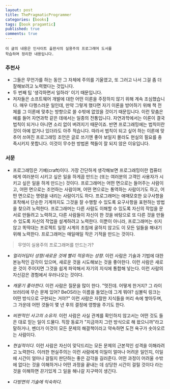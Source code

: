 ```yaml
---
layout: post
title: ThePragmaticProgrammer
categories: [books]
tags: [book pragamtic]
published: true
comments: true
---
```


```
이 글의 내용은 인사이트 출판사의 실용주의 프로그래머 도서를
학습하며 정리한 내용입니다.   
```

### 추천사
- 그들은 무언가를 하는 동안 그 자체에 주의를 기울였고, 또 그러고 나서 그걸 좀 더 잘해보려고 노력했다는 것입니다.
- 두 번째 팁 '생각하면서 일하라' 이기 때문입니다.
- 저자들은 소프트웨어 개발에 대한 어떤 이론을 주장하지 않기 위해 계속 조심했습니다.
  매우 다행스러운 일인데, 만약 그렇게 했다면 자기 이론을 방어하기 위해 책 전체를 그 이론에 맞추는 방향으로 쓸 수밖에 없었을 것이기 때문입니다.
  이런 맞춤은 예를 들어 자연과학 같은 데에서는 일종의 전통입니다.
  자연과학에서는 이론이 결국 법칙이 되거나 아니면 소리 없이 버려지기 때문이죠. 
  반면 프로그래밍에는 법칙이란 것이 아예 없거나 있더라도 아주 적습니다.
  따라서 법칙이 되고 싶어 하는 이론에 맞추어 쓰여진 프로그래밍 조언은 글로 쓰기엔 좋아 보일지 몰라도 현실의 필요를 충족시키지 못합니다.
  이것이 무수한 방법론 책들이 잘 되지 않은 이유입니다.

### 서문
- 프로그래밍은 기예(craft)이다. 
  가장 간단하게 생각해보면 프로그래밍이란 컴퓨터에게 여러분이 시키고 싶은 일을 하게끔 만드는 (또는 여러분의 고객인 사용자가 시키고 싶은 일을 하게 만드는) 것이다.
  프로그래머는 어떤 면으로는 들어주는 사람이고, 어떤 면으로는 조언하는 사람이며, 어떤 면으로는 통역하는 사람이기도 하고, 어떤 면으로는 명령을 내리는 사람이기도 하다.
  프로그래머는 애매모호한 요구사항을 포착해서 단순한 기계까지도 그것을 잘 수행할 수 있도록 요구사항을 표현하는 방법을 찾으려 노력한다.
  프로그래머는 다른 사람도 이해할 수 있도록 자신의 작업을 문서로 만들려고 노력하고, 다른 사람들이 자신이 한 것을 바탕으로 또 다른 것을 만들 수 있도록 자신의 작업을 설계하려고 노력한다.
  이뿐이 아니라, 프로그래머는 쉬지 않고 똑딱대는 프로젝트 일정 시계의 초침에 굴하지 않고도 이 모든 일들을 해내기 위해 노력한다.
  프로그래머는 매일매일 작은 기적을 만드는 것이다.
  
> 무엇이 실용주의 프로그래머를 만드는가?
- *얼리어답터 성향/새로운 것에 빨리 적응하는 성향.*
  이런 사람은 기술과 기법에 대한 본능적인 감각이 있으며, 새로운 것을 시도해보는 것을 좋아한다.
  이런 사람은 새로운 것이 주어지면 그것을 쉽게 파악해서 자기의 지식에 통합해 넣는다.
  이런 사람의 자신감은 경험에서 우러나오는 것이다.
  
- *캐묻기 좋아한다.*
  이런 사람은 질문을 많이 한다.
  "멋진데. 어떻게 한거지? 그 라이브러리에 무슨 문제 있어? BeOS라는 이름을 들었는데 그게 뭐야? 심볼릭 링크는 어떤 방식으로 구현되는 거야?"
  이런 사람은 자잘한 지식들을 머리 속에 쌓아두며, 그 가운데 어떤 것들이 몇 년 후의 결정에 영향을 주기도 한다.
  
- *비판적인 사고의 소유자.*
  이런 사람은 사실 관계를 확인하지 않고서는 어떤 것도 들은 대로 믿는 일이 드물다.
  직장 동료가 "지금까지 그런 방식으로 해 왔으니까"라고 말하거나, 벤더가 이것이 모든 문제의 해결책이라고 약속하면 도전 욕구가 솟아오르는 사람이다.
  
- *현실적이다.*
  이런 사람은 자신이 맞닥드리는 모든 문제의 근본적인 성격을 이해라려고 노력한다.
  이러한 현실주의는 이런 사람에게 이일이 얼마나 어려운 일인지, 이일에 시간이 얼마나 걸릴지 판단하는 좋은 감각을 길러준다.
  어떤 과정이 어려울 수밖에 없다는 것을 이해하거나 어떤 과정을 끝내는 데 상당한 시간이 걸릴 것이다 라는 것을 이해하면 끈기있게 그 일을 해나갈 지구력이 생긴다.
  
- *다방면의 기술에 익숙하다.*
  

